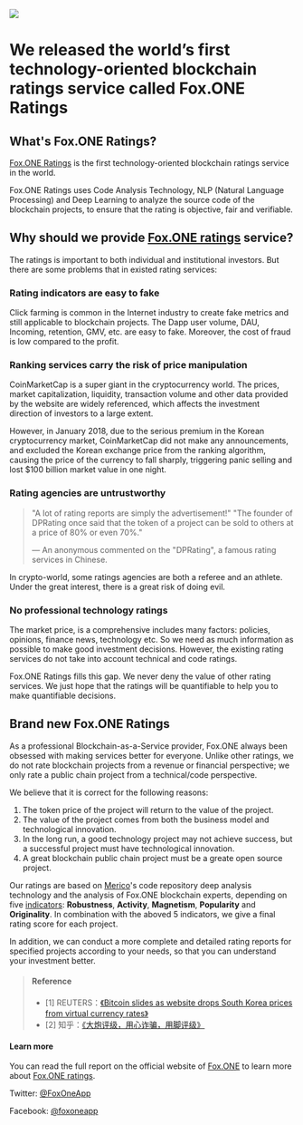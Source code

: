 ![](https://upload-images.jianshu.io/upload_images/11465066-118906c9de2f9fef.jpg?imageMogr2/auto-orient/strip%7CimageView2/2/w/1240)

# We released the world’s first technology-oriented blockchain ratings service called Fox.ONE Ratings

## What's Fox.ONE Ratings?

[Fox.ONE Ratings](https://www.fox.one/en/products/ratings) is the first technology-oriented blockchain ratings service in the world.

Fox.ONE Ratings uses Code Analysis Technology, NLP (Natural Language Processing) and Deep Learning to analyze the source code of the blockchain projects, to ensure that the rating is objective, fair and verifiable.

## Why should we provide [Fox.ONE ratings](https://www.fox.one/en/products/ratings) service?

The ratings is important to both individual and institutional investors. But there are some problems that in existed rating services:

### Rating indicators are easy to fake

Click farming is common in the Internet industry to create fake metrics and still applicable to blockchain projects. The Dapp user volume, DAU, Incoming, retention, GMV, etc. are easy to fake. Moreover, the cost of fraud is low compared to the profit.

### Ranking services carry the risk of price manipulation

CoinMarketCap is a super giant in the cryptocurrency world. The prices, market capitalization, liquidity, transaction volume and other data provided by the website are widely referenced, which affects the investment direction of investors to a large extent.

However, in January 2018, due to the serious premium in the Korean cryptocurrency market, CoinMarketCap did not make any announcements, and excluded the Korean exchange price from the ranking algorithm, causing the price of the currency to fall sharply, triggering panic selling and lost $100 billion market value in one night.

### Rating agencies are untrustworthy

> "A lot of rating reports are simply the advertisement!"
> "The founder of DPRating once said that the token of a project can be sold to others at a price of 80% or even 70%."
>
> — An anonymous commented on the "DPRating", a famous rating services in Chinese.

In crypto-world, some ratings agencies are both a referee and an athlete. Under the great interest, there is a great risk of doing evil.

### No professional technology ratings

The market price, is a comprehensive includes many factors: policies, opinions, finance news, technology etc. So we need as much information as possible to make good investment decisions. However, the existing rating services do not take into account technical and code ratings.

Fox.ONE Ratings fills this gap. We never deny the value of other rating services. We just hope that the ratings will be quantifiable to help you to make quantifiable decisions.

## Brand new Fox.ONE Ratings

As a professional Blockchain-as-a-Service provider, Fox.ONE always been obsessed with making services better for everyone. Unlike other ratings, we do not rate blockchain projects from a revenue or financial perspective; we only rate a public chain project from a technical/code perspective. 

We believe that it is correct for the following reasons:

1. The token price of the project will return to the value of the project.
2. The value of the project comes from both the business model and technological innovation.
3. In the long run, a good technology project may not achieve success, but a successful project must have technological innovation.
4. A great blockchain public chain project must be a greate open source project.

Our ratings are based on [Merico](https://meri.co)'s code repository deep analysis technology and the analysis of Fox.ONE blockchain experts, depending on five [indicators](https://www.fox.one/en/products/ratings/metrics): **Robustness**, **Activity**, **Magnetism**, **Popularity** and **Originality**. In combination with the aboved 5 indicators, we give a final rating score for each project.

In addition, we can conduct a more complete and detailed rating reports for specified projects according to your needs, so that you can understand your investment better.



> #### Reference
> - [1] REUTERS：[《Bitcoin slides as website drops South Korea prices from virtual currency rates》](https://uk.reuters.com/article/uk-global-bitcoin/bitcoin-slides-as-website-drops-south-korea-prices-from-virtual-currency-rates-idUKKBN1EX1DB)
> - [2] 知乎：[《大炮评级，用心诈骗，用脚评级》](https://dwz.cn/3O4OzZjF)


#### Learn more
You can read the full report on the official website of [Fox.ONE](https://fox.one/en/) to learn more about [Fox.ONE ratings](https://fox.one/en/products/ratings).

Twitter: [@FoxOneApp](https://twitter.com/foxoneapp)

Facebook: [@foxoneapp](https://facebook.com/foxoneapp)
